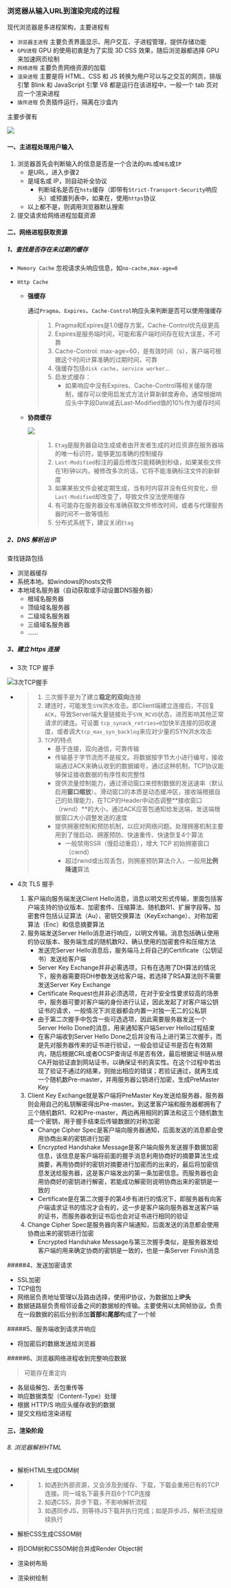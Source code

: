 ### 浏览器从输入URL到渲染完成的过程

现代浏览器是多进程架构，主要进程有

* `浏览器主进程` 主要负责界面显示、用户交互、子进程管理，提供存储功能
* `GPU进程` GPU 的使用初衷是为了实现 3D CSS 效果，随后浏览器都选择 GPU 来加速网页绘制
* `网络进程` 主要负责网络资源的加载
* `渲染进程` 主要是将 HTML、CSS 和 JS 转换为用户可以与之交互的网页，排版引擎 Blink 和 JavaScript 引擎 V8 都是运行在该进程中，一般一个 tab 页对应一个渲染进程
* `插件进程` 负责插件运行，隔离在沙盒内

主要步骤有

![](images/c/c-2-browser-seq.png)

#### 一、主进程处理用户输入

1. 浏览器首先会判断输入的信息是否是一个合法的`URL`或`域名`或`IP`
   * 是URL，进入步骤2
   * 是域名或 IP，则自动补全协议
     * 判断域名是否在`hsts`缓存（即带有`Strict-Transport-Security`响应头）或预置列表中，如果在，使用`https`协议
   * 以上都不是，则调用浏览器默认搜索
2. 提交请求给网络进程加载资源

#### 二、网络进程获取资源

##### 1、查找是否存在未过期的缓存

* `Memory Cache` 忽视请求头响应信息，如`no-cache,max-age=0`
* `Http Cache` 

  * **强缓存**

    通过`Pragma`、`Expires`、`Cache-Control`响应头来判断是否可以使用强缓存

    > 1. Pragma和Expires是1.0缓存方案，Cache-Control优先级更高
    > 2. Expires是服务端时间，可能和客户端时间存在较大误差，不可靠
    > 3. Cache-Control: max-age=60，是有效时间（s），客户端可根据这个时间计算准确的过期时间，可靠
    > 4. 强缓存包括`disk cache`，`service worker`...
    > 5. 启发式缓存：
    >    - 如果响应中没有Expires、Cache-Control等相关缓存限制，缓存可以使用启发式方法计算新鲜度寿命。通常根据响应头中字段Date减去Last-Modified值的10%作为缓存时间

  * **协商缓存**

    ![](images/c/c-2-httpcache.png)

    > 1. `Etag`是服务器自动生成或者由开发者生成的对应资源在服务器端的唯一标识符，能够更加准确的控制缓存
    > 2. `Last-Modified`标注的最后修改只能精确到秒级，如果某些文件在1秒钟以内，被修改多次的话，它将不能准确标注文件的新鲜度
    > 3. 如果某些文件会被定期生成，当有时内容并没有任何变化，但`Last-Modified`却改变了，导致文件没法使用缓存
    > 4. 有可能存在服务器没有准确获取文件修改时间，或者与代理服务器时间不一致等情形
    > 5. 分布式系统下，建议关闭`Etag`

##### 2、DNS 解析出 IP

查找链路包括

- 浏览器缓存
- 系统本地。如windows的hosts文件
- 本地域名服务器（自动获取或手动设置DNS服务器）
  - 根域名服务器
  - 顶级域名服务器
  - 二级域名服务器
  - 三级域名服务器
  - ......

##### 3、建立 https 连接

- 3次 TCP 握手

![3次TCP握手](images/c/c-2-3tcp.png)

- > 1. 三次握手是为了建立**稳定的双向**连接
  > 2. 建连时，可能发生`SYN`洪水攻击。即Client端建立连接后，不回复`ACK`，导致Server端大量链接处于`SYN_RCVD`状态，进而影响其他正常请求的建连。可设置 `tcp_synack_retries=0`加快半连接的回收速度，或者调大`tcp_max_syn_backlog`来应对少量的SYN洪水攻击
  > 3. `TCP`的特点
  >    - 基于连接，双向通信，可靠传输
  >    - 传输基于字节流而不是报文。将数据按字节大小进行编号，接收端通过ACK来确认收到的数据编号，通过这种机制，TCP协议能够保证接收数据的有序性和完整性
  >    - 提供流量控制能力，通过滑动窗口来控制数据的发送速率（默认启用**窗口缩放**）。滑动窗口的本质是动态缓冲区，接收端根据自己的处理能力，在TCP的Header中动态调整**接收窗口（rwnd）**的大小，通过ACK应答包通知给发送端，发送端根据窗口大小调整发送的速度
  >    - 提供拥塞控制和预防机制，以应对网络问题。处理拥塞机制主要用到了慢启动、拥塞预防、快速重传、快速恢复4个算法
  >      - 一般禁用SSR（慢启动重启），增大 TCP 初始拥塞窗口（cwnd）
  >      - 超过rwnd或出现丢包，则拥塞预防算法介入，一般用**比例降速**算法

- 4次 TLS 握手

  1. 客户端向服务端发送Client Hello消息，消息以明文形式传输，里面包括客户端支持的协议版本、加密套件、压缩算法、随机数R1、扩展字段等。加密套件包括认证算法（Au）、密钥交换算法（KeyExchange）、对称加密算法（Enc）和信息摘要算法
  2. 服务端发送Server Hello消息进行响应，以明文传输。消息包括确认使用的协议版本、服务端生成的随机数R2、确认使用的加密套件和压缩方法
     - 发送完Server Hello消息后，服务端马上将自己的Certificate（公钥证书）发送给客户端
     - Server Key Exchange并非必需选项，只有在选用了DH算法的情况下，服务器需要将DH参数发送给客户端，若选择了RSA算法则不需要发送Server Key Exchange
     - Certificate Request也并非必须选项，在对于安全性要求较高的场景中，服务器可要对客户端的身份进行认证，因此发起了对客户端公钥证书的请求，一般情况下浏览器都会内置一对独一无二的公私钥
     - 由于第二次握手中包含一些可选选项，因此需要服务器发送一个Server Hello Done的消息，用来通知客户端Server Hello过程结束
     - 在客户端收到Server Hello Done之后并没有马上进行第三次握手，而是先对服务器传来的证书进行验证，一般会验证证书是否在有效期内，随后根据CRL或者OCSP查询证书是否有效，最后根据证书链从根CA开始验证直到网站证书，以确保证书的真实性。在这个过程中若出现了验证不通过的结果，则抛出相应的错误；若验证通过，就再生成一个随机数Pre-master，并用服务器公钥进行加密，生成PreMaster Key
  3. Client Key Exchange就是客户端将PreMaster Key发送给服务器，服务器则会用自己的私钥解密得出Pre-master。到这里客户端和服务器都拥有了三个随机数R1、R2和Pre-master，两边再用相同的算法和这三个随机数生成一个密钥，用于握手结束后传输数据的对称加密
     - Change Cipher Spec是客户端向服务器通知，后面发送的消息都会使用协商出来的密钥进行加密
     - Encrypted Handshake Message是客户端向服务发送握手数据加密信息，该信息是客户端将前面的握手消息利用协商好的摘要算法生成摘要，再用协商好的密钥对摘要进行加密而的出来的，最后将加密信息发送给服务器，这是客户端发出的第一条加密信息。而服务器也会用协商好的密钥进行解密，若能成功解密则说明协商出来的密钥是一致的
     - Certificate是在第二次握手的第4步有进行的情况下，即服务器有向客户端请求证书的情况才会有的，这一步是客户端向服务器发送客户端的证书，而服务器收到证书后也会对证书进行相同的验证
  4. Change Cipher Spec是服务器向客户端通知，后面发送的消息都会使用协商出来的密钥进行加密
     - Encrypted Handshake Message与第三次握手类似，是服务器发给客户端的用来确定协商的密钥是一致的，也是一条Server Finish消息

#####4、发送加密请求

- SSL加密
- TCP组包
- 网络层负责地址管理以及路由选择，使用IP协议，为数据加上**IP头**
- 数据链路层负责相邻设备之间的数据帧的传输。主要使用以太网帧协议。负责在一段数据的前后分别添加**首部**和**尾部**构成了一个帧

#####5、服务端收到请求并响应

- 将加密后的数据发送给浏览器

#####6、浏览器网络进程收到完整响应数据

> 可能存在重定向

- 各层级解包、丢包重传等
- 响应数据类型（Content-Type）处理
- 根据 HTTP/S 响应头缓存收到的数据
- 提交文档给渲染进程

#### 三、渲染阶段

###### 8. 浏览器解析HTML

- 解析HTML生成DOM树

- > 1. 如遇到外部资源，又会涉及到缓存、下载，下载会重用已有的TCP连接。同一域名下最多开启6个TCP连接
  > 2. 如遇CSS，异步下载，不影响解析流程
  > 3. 如遇同步JS，则等待JS下载并执行完成；如是异步JS，解析流程继续执行

- 解析CSS生成CSSOM树

- 将DOM树和CSSOM树合并成Render Object树

- 渲染树布局

- 渲染树绘制
